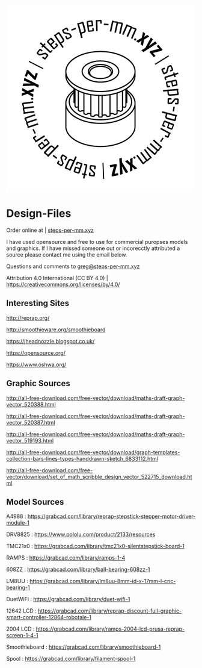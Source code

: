 ![picture alt](https://github.com/steps-per-mm/Design-Files/blob/master/logo.png)

# Design-Files #

Order online at | [steps-per-mm.xyz](http://steps-per-mm.xyz)

I have used opensource and free to use for commercial puropses models and graphics. If I have missed someone out or incorecctly attributed a source please contact me using the email below.

Questions and comments to greg@steps-per-mm.xyz

Attribution 4.0 International (CC BY 4.0) | https://creativecommons.org/licenses/by/4.0/

## Interesting Sites ###

http://reprap.org/

http://smoothieware.org/smoothieboard

https://jheadnozzle.blogspot.co.uk/

https://opensource.org/

https://www.oshwa.org/

## Graphic Sources ##

http://all-free-download.com/free-vector/download/maths-draft-graph-vector_520388.html

http://all-free-download.com/free-vector/download/maths-draft-graph-vector_520387.html

http://all-free-download.com/free-vector/download/maths-draft-graph-vector_519193.html

http://all-free-download.com/free-vector/download/graph-templates-collection-bars-lines-types-handdrawn-sketch_6833112.html

http://all-free-download.com/free-vector/download/set_of_math_scribble_design_vector_522715_download.html


## Model Sources ##

A4988 : https://grabcad.com/library/reprap-stepstick-stepper-motor-driver-module-1

DRV8825 : https://www.pololu.com/product/2133/resources

TMC21x0 : https://grabcad.com/library/tmc21x0-silentstepstick-board-1

RAMPS : https://grabcad.com/library/ramps-1-4

608ZZ : https://grabcad.com/library/ball-bearing-608zz-1

LM8UU : https://grabcad.com/library/lm8uu-8mm-id-x-17mm-l-cnc-bearing-1

DuetWiFi : https://grabcad.com/library/duet-wifi-1

12642 LCD : https://grabcad.com/library/reprap-discount-full-graphic-smart-controller-12864-robotale-1

2004 LCD : https://grabcad.com/library/ramps-2004-lcd-prusa-reprap-screen-1-4-1

Smoothieboard : https://grabcad.com/library/smoothieboard-1

Spool : https://grabcad.com/library/filament-spool-1
